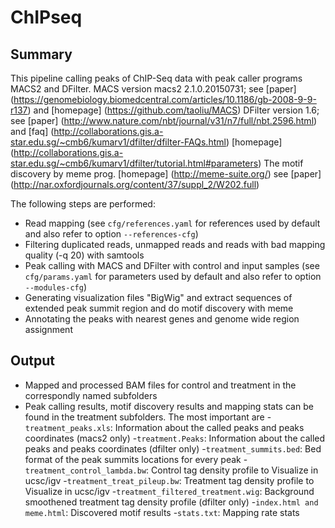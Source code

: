 # ChIPseq

## Summary

This pipeline calling peaks of ChIP-Seq data with peak caller programs MACS2 and DFilter.
MACS version macs2 2.1.0.20150731; see [paper] (https://genomebiology.biomedcentral.com/articles/10.1186/gb-2008-9-9-r137) and [homepage] (https://github.com/taoliu/MACS)
DFilter version 1.6; see [paper] (http://www.nature.com/nbt/journal/v31/n7/full/nbt.2596.html)
and [faq] (http://collaborations.gis.a-star.edu.sg/~cmb6/kumarv1/dfilter/dfilter-FAQs.html) [homepage] (http://collaborations.gis.a-star.edu.sg/~cmb6/kumarv1/dfilter/tutorial.html#parameters)
The motif discovery by meme prog. [homepage] (http://meme-suite.org/) see [paper] (http://nar.oxfordjournals.org/content/37/suppl_2/W202.full)

The following steps are performed:

- Read mapping (see `cfg/references.yaml` for references used by default  and also refer to  option `--references-cfg`)
- Filtering duplicated reads, unmapped reads and reads with bad mapping quality (-q 20) with samtools
- Peak calling with MACS and DFilter with control and input samples (see `cfg/params.yaml` for parameters used by default  and also refer to  option ` --modules-cfg`)
- Generating visualization files "BigWig" and extract sequences of extended peak summit region and  do motif discovery with meme
- Annotating the peaks with nearest genes and genome wide region assignment

## Output

- Mapped and processed BAM files for control and treatment in the correspondly named subfolders
- Peak calling results, motif discovery results and mapping stats can be found in the treatment subfolders. The most important are
    -`treatment_peaks.xls`: Information about the called peaks and peaks coordinates (macs2 only)
    -`treatment.Peaks`: Information about the called peaks and peaks coordinates (dfilter only)
    -`treatment_summits.bed`: Bed format of the peak summits locations for every peak
    -`treatment_control_lambda.bw`: Control tag density profile to Visualize in ucsc/igv
    -`treatment_treat_pileup.bw`: Treatment tag density profile to Visualize in ucsc/igv
    -`treatment_filtered_treatment.wig`: Background smoothened treatment tag density profile (dfilter only)
    -`index.html and meme.html`: Discovered motif results
    -`stats.txt`: Mapping rate stats

